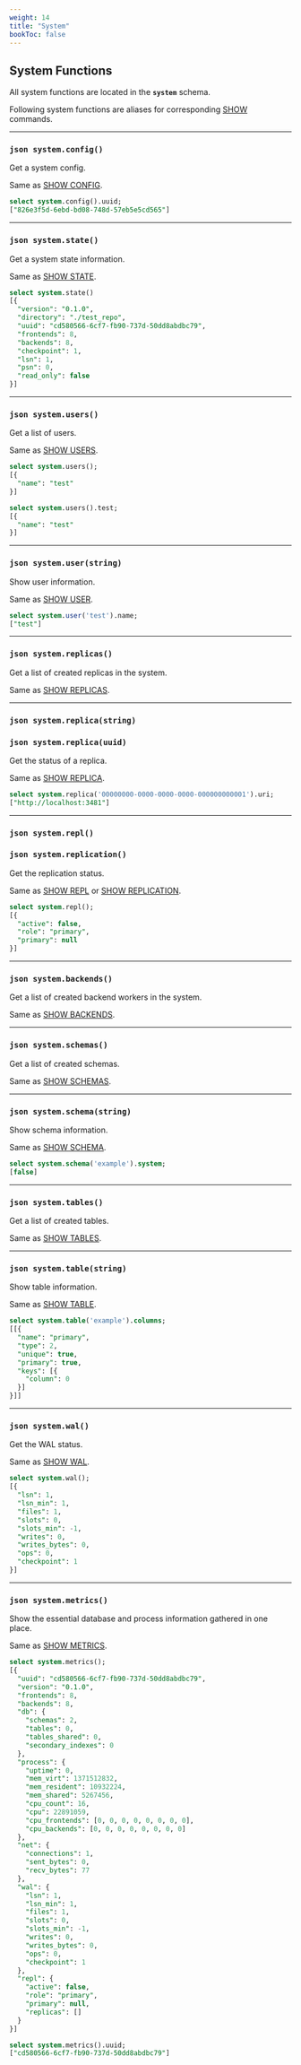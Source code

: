 ```yaml
---
weight: 14
title: "System"
bookToc: false
---
```


## System Functions

All system functions are located in the **`system`** schema.

Following system functions are aliases for corresponding [SHOW](/docs//monitoring/overview) commands.

---

### **`json system.config()`**

Get a system config.

Same as [SHOW CONFIG](/docs/configuration/show).

```SQL
select system.config().uuid;
["826e3f5d-6ebd-bd08-748d-57eb5e5cd565"]
```

---

### **`json system.state()`**

Get a system state information.

Same as [SHOW STATE](/docs/monitoring/show_state).

```SQL
select system.state()
[{
  "version": "0.1.0",
  "directory": "./test_repo",
  "uuid": "cd580566-6cf7-fb90-737d-50dd8abdbc79",
  "frontends": 8,
  "backends": 8,
  "checkpoint": 1,
  "lsn": 1,
  "psn": 0,
  "read_only": false
}]
```
---

### **`json system.users()`**

Get a list of users.

Same as [SHOW USERS](/docs/users/show).

```SQL
select system.users();
[{
  "name": "test"
}]

select system.users().test;
[{
  "name": "test"
}]
```

---

### **`json system.user(string)`**

Show user information.

Same as [SHOW USER](/docs/users/show).

```SQL
select system.user('test').name;
["test"]
```

---

### **`json system.replicas()`**

Get a list of created replicas in the system.

Same as [SHOW REPLICAS](/docs/repl/show_replica).

---

### **`json system.replica(string)`**
### **`json system.replica(uuid)`**

Get the status of a replica.

Same as [SHOW REPLICA](/docs/repl/show_replica).

```SQL
select system.replica('00000000-0000-0000-0000-000000000001').uri;
["http://localhost:3481"]
```

---

### **`json system.repl()`**
### **`json system.replication()`**

Get the replication status.

Same as [SHOW REPL](/docs/repl/show) or [SHOW REPLICATION](/docs/repl/show).

```SQL
select system.repl();
[{
  "active": false,
  "role": "primary",
  "primary": null
}]
```

---

### **`json system.backends()`**

Get a list of created backend workers in the system.

Same as [SHOW BACKENDS](/docs/compute/show).

---

### **`json system.schemas()`**

Get a list of created schemas.

Same as [SHOW SCHEMAS](/docs/sql/ddl/schemas/show).

---

### **`json system.schema(string)`**

Show schema information.

Same as [SHOW SCHEMA](/docs/sql/ddl/schemas/show).

```SQL
select system.schema('example').system;
[false]
```

---

### **`json system.tables()`**

Get a list of created tables.

Same as [SHOW TABLES](/docs/sql/ddl/tables/show).

---

### **`json system.table(string)`**

Show table information.

Same as [SHOW TABLE](/docs/sql/ddl/tables/show).

```SQL
select system.table('example').columns;
[[{
  "name": "primary",
  "type": 2,
  "unique": true,
  "primary": true,
  "keys": [{
    "column": 0
  }]
}]]
```

---


### **`json system.wal()`**

Get the WAL status.

Same as [SHOW WAL](/docs/reliability/show).

```SQL
select system.wal();
[{
  "lsn": 1,
  "lsn_min": 1,
  "files": 1,
  "slots": 0,
  "slots_min": -1,
  "writes": 0,
  "writes_bytes": 0,
  "ops": 0,
  "checkpoint": 1
}]
```

---

### **`json system.metrics()`**

Show the essential database and process information gathered in one place.

Same as [SHOW METRICS](/docs/monitoring/show).

```SQL
select system.metrics();
[{
  "uuid": "cd580566-6cf7-fb90-737d-50dd8abdbc79",
  "version": "0.1.0",
  "frontends": 8,
  "backends": 8,
  "db": {
    "schemas": 2,
    "tables": 0,
    "tables_shared": 0,
    "secondary_indexes": 0
  },
  "process": {
    "uptime": 0,
    "mem_virt": 1371512832,
    "mem_resident": 10932224,
    "mem_shared": 5267456,
    "cpu_count": 16,
    "cpu": 22891059,
    "cpu_frontends": [0, 0, 0, 0, 0, 0, 0, 0],
    "cpu_backends": [0, 0, 0, 0, 0, 0, 0, 0]
  },
  "net": {
    "connections": 1,
    "sent_bytes": 0,
    "recv_bytes": 77
  },
  "wal": {
    "lsn": 1,
    "lsn_min": 1,
    "files": 1,
    "slots": 0,
    "slots_min": -1,
    "writes": 0,
    "writes_bytes": 0,
    "ops": 0,
    "checkpoint": 1
  },
  "repl": {
    "active": false,
    "role": "primary",
    "primary": null,
    "replicas": []
  }
}]

select system.metrics().uuid;
["cd580566-6cf7-fb90-737d-50dd8abdbc79"]
```

